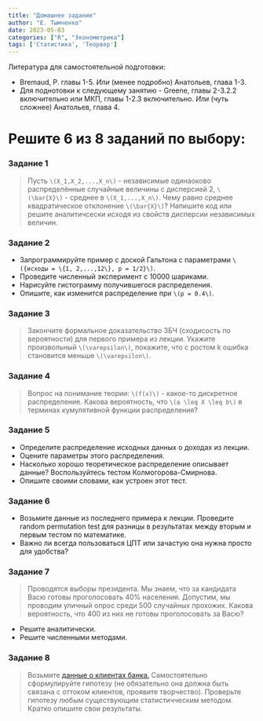 ```yaml
---
title: "Домашнее задание"
author: "Е. Тымченко"
date: 2023-05-03
categories: ["R", "Эконометрика"]
tags: ['Статистика', 'Теорвер']
---
```


Литература для самостоятельной подготовки:
* Bremaud, P. главы 1-5. *Или* (менее подробно) Анатольев, глава 1-3.
* Для поднотовки к следующему занятию  - Greene, главы 2-3.2.2 включительно *или* МКП, главы 1-2.3 включительно. *Или* (чуть сложнее) Анатольев, глава 4.

# Решите 6 из 8 заданий по выбору:

### Задание 1

> Пусть `\(X_1,X_2,...,X_n\)` - независимые одинаоково распределённые случайные величины с дисперсией 2, `\(\bar{X}\)` - среднее в `\(X_1,...,X_n\)`. Чему равно среднее квадратическое отклонение `\(\bar{X}\)`? Напишите код или решите аналитичсески исходя из свойств дисперсии независимых величин.

### Задание 2

>
* Запрограммируйте пример с доской Гальтона с параметрами `\({исходы = \{1, 2,...,12\}, p = 1/2}\)`. 
* Проведите численный эксперимент с 10000 шариками.
* Нарисуйте гистограмму получившегося распределения.
* Опишите, как изменится распределение при `\(p = 0.4\)`.

### Задание 3

> Закончите формальное доказательство ЗБЧ (сходисость по вероятности) для первого примера из лекции. Укажите произвольный `\(\varepsilon\)`, покажите, что с ростом k ошибка становится меньше `\(\varepsilon\)`.

### Задание 4

> Вопрос на понимание теории: `\(f(x)\)` - какое-то дискретное распределение. Какова вероятность, что `\(a \leq X \leq b\)` в терминах кумулятивной функции распределения?

### Задание 5

> 
* Определите распределение исходных данных о доходах из лекции. 
* Оцените параметры этого распределения.
* Насколько хорошо теоретическое распределение описывает данные? Воспользуйтесь тестом Колмогорова-Смирнова.
* Опишите своими словами, как устроен этот тест.

### Задание 6

>
* Возьмите данные из последнего примера к лекции. Проведите random permutation test для разницы в результатах между вторым и первым тестом по математике.
* Важно ли всегда пользоваться ЦПТ или зачастую она нужна просто для удобства?

### Задание 7

> Проводятся выборы президента. Мы знаем, что за кандидата Васю готовы проголосовать 40% населения. Допустим, мы проводим уличный опрос среди 500 случайных прохожих. Какова вероятность, что 400 из них не готовы проголосовать за Васю? 
* Решите аналитически.
* Решите численными методами.

### Задание 8

> Возьмите [данные о клиентах банка.](https://www.kaggle.com/datasets/sakshigoyal7/credit-card-customers) Самостоятельно сформулируйте гипотезу (не обязательно она должна быть связана с оттоком клиентов, проявите творчество). Проверьте гипотезу любым существующим статистичческим методом. Кратко опишите свои результаты.
